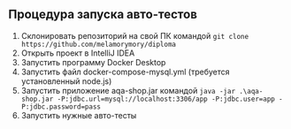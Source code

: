 ## Процедура запуска авто-тестов
1) Склонировать репозиторий на свой ПК командой `git clone https://github.com/melamorymory/diploma`
2) Открыть проект в IntelliJ IDEA
3) Запустить программу Docker Desktop
4) Запустить файл docker-compose-mysql.yml (требуется установленный node.js)
5) Запустить приложение aqa-shop.jar командой `java -jar .\aqa-shop.jar -P:jdbc.url=mysql://localhost:3306/app -P:jdbc.user=app -P:jdbc.password=pass`
6) Запустить нужные авто-тесты

